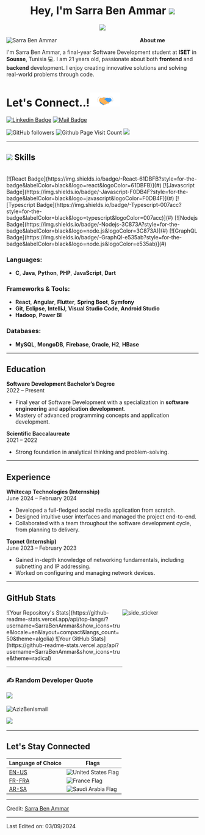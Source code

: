 <h1 align="center"><b>Hey, I'm Sarra Ben Ammar </b><img src="https://media.giphy.com/media/hvRJCLFzcasrR4ia7z/giphy.gif" width="35"></h1>
<p align="center">
  <a href="https://github.com/DenverCoder1/readme-typing-svg">
    <img src="https://readme-typing-svg.herokuapp.com?font=Time+New+Roman&color=cyan&size=25&center=true&vCenter=true&width=600&height=100&lines=Hey!+I'm+Sarra+Ben+Ammar;Software+Developer;Passionate+About+Frontend+and+Backend+Development;Always+Learning+New+Things">
  </a>
</p>

<!-- Profile image -->
<img title="My Avatar" align="left" src="https://img.freepik.com/premium-photo/beautiful-hijab-women-hand-drawn-illustration_705652-931.jpg" width="350px" alt="Sarra Ben Ammar">

**About me**

I'm Sarra Ben Ammar, a final-year Software Development student at **ISET** in **Sousse**, Tunisia 💻. I am 21 years old, passionate about both **frontend** and **backend** development. I enjoy creating innovative solutions and solving real-world problems through code. 

# <b> Let's Connect..!</b><img src="https://github.com/0xAbdulKhalid/0xAbdulKhalid/raw/main/assets/mdImages/handshake.gif" width="80">

[![Linkedin Badge](https://img.shields.io/badge/-SarraBenAmmar-0e76a8?style=flat&labelColor=0e76a8&logo=linkedin&logoColor=white)](https://www.linkedin.com/in/sarra-ben-ammar-095029252/)
[![Mail Badge](https://img.shields.io/badge/-SarraBenAmmar-c0392b?style=flat&labelColor=c0392b&logo=gmail&logoColor=white)](mailto:sarrabhbam@gmail.com)

![GitHub followers](https://img.shields.io/github/followers/SarraBenAmmar?style=social)
![Github Page Visit Count](https://komarev.com/ghpvc/?username=SarraBenAmmar)
<img src="https://img.shields.io/badge/Age-21-blue" />

---

<!-- Skills  -->


<!-- TODO: Make technologies links takes you to repositories -->
## <img src="https://media2.giphy.com/media/QssGEmpkyEOhBCb7e1/giphy.gif?cid=ecf05e47a0n3gi1bfqntqmob8g9aid1oyj2wr3ds3mg700bl&rid=giphy.gif" width ="25"><b> Skills</b>
<br>
[![React Badge](https://img.shields.io/badge/-React-61DBFB?style=for-the-badge&labelColor=black&logo=react&logoColor=61DBFB)](#) [![Javascript Badge](https://img.shields.io/badge/-Javascript-F0DB4F?style=for-the-badge&labelColor=black&logo=javascript&logoColor=F0DB4F)](#) [![Typescript Badge](https://img.shields.io/badge/-Typescript-007acc?style=for-the-badge&labelColor=black&logo=typescript&logoColor=007acc)](#) [![Nodejs Badge](https://img.shields.io/badge/-Nodejs-3C873A?style=for-the-badge&labelColor=black&logo=node.js&logoColor=3C873A)](#) [![GraphQL Badge](https://img.shields.io/badge/-GraphQl-e535ab?style=for-the-badge&labelColor=black&logo=node.js&logoColor=e535ab)](#)

### Languages:
- **C**, **Java**, **Python**, **PHP**, **JavaScript**, **Dart**

### Frameworks & Tools:
- **React**, **Angular**, **Flutter**, **Spring Boot**, **Symfony**
- **Git**, **Eclipse**, **IntelliJ**, **Visual Studio Code**, **Android Studio**
- **Hadoop**, **Power BI**

### Databases:
- **MySQL**, **MongoDB**, **Firebase**, **Oracle**, **H2**, **HBase**

---

## Education

**Software Development Bachelor’s Degree**  
2022 – Present  
- Final year of Software Development with a specialization in **software engineering** and **application development**.  
- Mastery of advanced programming concepts and application development.

**Scientific Baccalaureate**  
2021 – 2022  
- Strong foundation in analytical thinking and problem-solving.

---

## Experience

**Whitecap Technologies (Internship)**  
June 2024 – February 2024  
- Developed a full-fledged social media application from scratch.  
- Designed intuitive user interfaces and managed the project end-to-end.  
- Collaborated with a team throughout the software development cycle, from planning to delivery.

**Topnet (Internship)**  
June 2023 – February 2023  
- Gained in-depth knowledge of networking fundamentals, including subnetting and IP addressing.  
- Worked on configuring and managing network devices.

---

## GitHub Stats
<img align="right" width=200px height=200px alt="side_sticker" src="https://media.giphy.com/media/TEnXkcsHrP4YedChhA/giphy.gif" />
![Your Repository's Stats](https://github-readme-stats.vercel.app/api/top-langs/?username=SarraBenAmmar&show_icons=true&locale=en&layout=compact&langs_count=50&theme=algolia)
![Your GitHub Stats](https://github-readme-stats.vercel.app/api?username=SarraBenAmmar&show_icons=true&theme=radical)

---

### ✍️ Random Developer Quote
![](https://quotes-github-readme.vercel.app/api?type=horizontal&theme=radical)
<p><img align="center" src="https://github-readme-streak-stats.herokuapp.com/?user=AzizBenIsmail&&theme=algolia" alt="AzizBenIsmail" /></p>

![](https://github-readme-activity-graph.vercel.app/graph?username=AzizBenIsmail&theme=react)

---

## Let's Stay Connected

| Language of Choice           | Flags                                                 |
| ---------------------------- | ----------------------------------------------------- |
| [EN-US](./README.md)          | <img width="15%" alt="United States Flag" title="USA" src="https://upload.wikimedia.org/wikipedia/commons/a/a4/Flag_of_the_United_States.svg" /> |
| [FR-FRA](./README-FR-FRA.md)  | <img width="15%" alt="France Flag" title="France" src="https://upload.wikimedia.org/wikipedia/commons/c/c3/Flag_of_France.svg" /> |
| [AR-SA](./README-AR-SA.md)    | <img width="15%" alt="Saudi Arabia Flag" title="Saudi Arabia" src="https://upload.wikimedia.org/wikipedia/commons/2/2c/Flag_of_Saudi_Arabia.svg" /> |

---

Credit: [Sarra Ben Ammar](https://github.com/SarraBenAmmar)

---

Last Edited on: 03/09/2024
